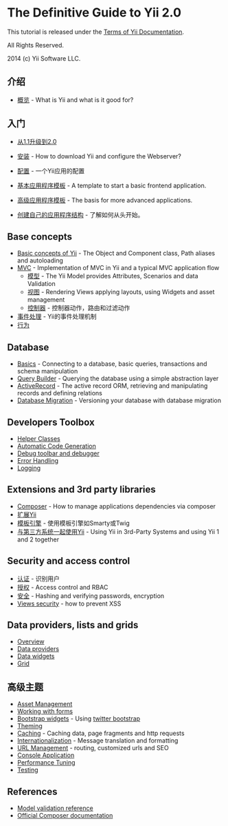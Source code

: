 The Definitive Guide to Yii 2.0
===============================

This tutorial is released under the [Terms of Yii Documentation](http://www.yiiframework.com/doc/terms/).

All Rights Reserved.

2014 (c) Yii Software LLC.


介绍
------------

- [概览](overview.md) - What is Yii and what is it good for?

入门
---------------

- [从1.1升级到2.0](upgrade-from-v1.md)
- [安装](installation.md) - How to download Yii and configure the Webserver?
- [配置](configuration.md) - 一个Yii应用的配置

- [基本应用程序模板](apps-basic.md) - A template to start a basic frontend application.
- [高级应用程序模板](apps-advanced.md) - The basis for more advanced applications.

- [创建自己的应用程序结构](apps-own.md) - 了解如何从头开始。

Base concepts
-------------

- [Basic concepts of Yii](basics.md) - The Object and Component class, Path aliases and autoloading
- [MVC](mvc.md) - Implementation of MVC in Yii and a typical MVC application flow
  - [模型](model.md) - The Yii Model provides Attributes, Scenarios and data Validation
  - [视图](view.md) - Rendering Views applying layouts, using Widgets and asset management
  - [控制器](controller.md) - 控制器动作，路由和过滤动作
- [事件处理](events.md) - Yii的事件处理机制
- [行为](behaviors.md)

Database
--------

- [Basics](database-basics.md) - Connecting to a database, basic queries, transactions and schema manipulation
- [Query Builder](query-builder.md) - Querying the database using a simple abstraction layer
- [ActiveRecord](active-record.md) - The active record ORM, retrieving and manipulating records and defining relations
- [Database Migration](console-migrate.md) - Versioning your database with database migration

Developers Toolbox
------------------

- [Helper Classes](helpers.md)
- [Automatic Code Generation](gii.md)
- [Debug toolbar and debugger](module-debug.md)
- [Error Handling](error.md)
- [Logging](logging.md)

Extensions and 3rd party libraries
----------------------------------

- [Composer](composer.md) - How to manage applications dependencies via composer
- [扩展Yii](extensions.md)
- [模板引擎](template.md) - 使用模板引擎如Smarty或Twig
- [与第三方系统一起使用Yii](using-3rd-party-libraries.md) - Using Yii in 3rd-Party Systems and using Yii 1 and 2 together

Security and access control
---------------------------

- [认证](authentication.md) - 识别用户
- [授权](authorization.md) - Access control and RBAC
- [安全](security.md) - Hashing and verifying passwords, encryption
- [Views security](view.md#security) - how to prevent XSS

Data providers, lists and grids
-------------------------------

- [Overview](data-overview.md)
- [Data providers](data-providers.md)
- [Data widgets](data-widgets.md)
- [Grid](data-grid.md)

高级主题
---------------

- [Asset Management](assets.md)
- [Working with forms](form.md)
- [Bootstrap widgets](bootstrap-widgets.md) - Using [twitter bootstrap](http://getbootstrap.com/)
- [Theming](theming.md)
- [Caching](caching.md) - Caching data, page fragments and http requests
- [Internationalization](i18n.md) - Message translation and formatting
- [URL Management](url.md) - routing, customized urls and SEO
- [Console Application](console.md)
- [Performance Tuning](performance.md)
- [Testing](testing.md)

References
----------

- [Model validation reference](validation.md)
- [Official Composer documentation](http://getcomposer.org)
